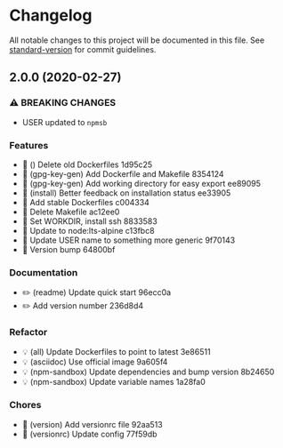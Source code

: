 # Changelog

All notable changes to this project will be documented in this file. See [standard-version](https://github.com/conventional-changelog/standard-version) for commit guidelines.

## 2.0.0 (2020-02-27)


### ⚠ BREAKING CHANGES

* USER updated to `npmsb`

### Features

* 🎸 () Delete old Dockerfiles 1d95c25
* 🎸 (gpg-key-gen) Add Dockerfile and Makefile 8354124
* 🎸 (gpg-key-gen) Add working directory for easy export ee89095
* 🎸 (install) Better feedback on installation status ee33905
* 🎸 Add stable Dockerfiles c004334
* 🎸 Delete Makefile ac12ee0
* 🎸 Set WORKDIR, install ssh 8833583
* 🎸 Update to node:lts-alpine c13fbc8
* 🎸 Update USER name to something more generic 9f70143
* 🎸 Version bump 64800bf


### Documentation

* ✏️ (readme) Update quick start 96ecc0a
* ✏️ Add version number 236d8d4


### Refactor

* 💡 (all) Update Dockerfiles to point to latest 3e86511
* 💡 (asciidoc) Use official image 9a605f4
* 💡 (npm-sandbox) Update dependencies and bump version 8b24650
* 💡 (npm-sandbox) Update variable names 1a28fa0


### Chores

* 🤖 (version) Add versionrc file 92aa513
* 🤖 (versionrc) Update config 77f59db
